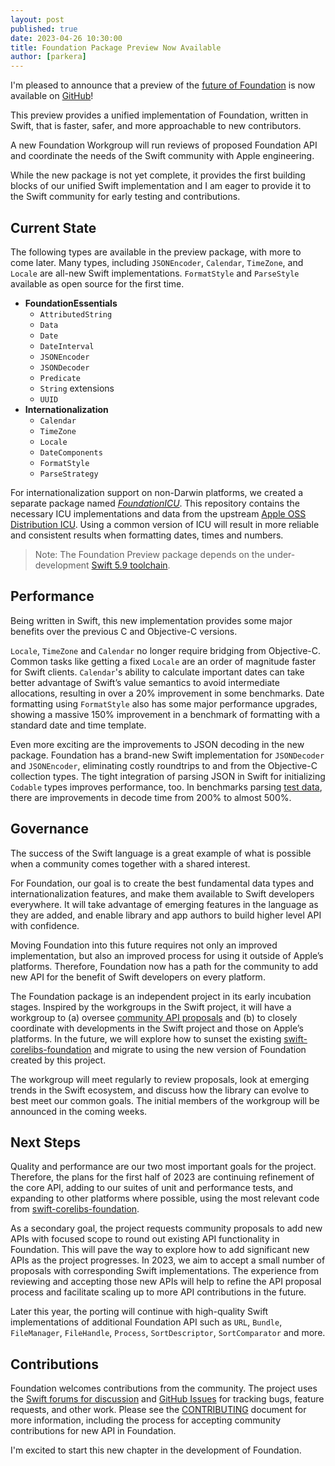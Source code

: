 ```yaml
---
layout: post
published: true
date: 2023-04-26 10:30:00
title: Foundation Package Preview Now Available
author: [parkera]
---
```


I'm pleased to announce that a preview of the [future of Foundation](https://www.swift.org/blog/future-of-foundation/) is now available on [GitHub](https://github.com/swiftlang/swift-foundation)!

This preview provides a unified implementation of Foundation, written in Swift, that is faster, safer, and more approachable to new contributors.

A new Foundation Workgroup will run reviews of proposed Foundation API and coordinate the needs of the Swift community with Apple engineering.

While the new package is not yet complete, it provides the first building blocks of our unified Swift implementation and I am eager to provide it to the Swift community for early testing and contributions.

## Current State

The following types are available in the preview package, with more to come later. Many types, including `JSONEncoder`, `Calendar`, `TimeZone`, and `Locale` are all-new Swift implementations. `FormatStyle` and `ParseStyle` available as open source for the first time.

* **FoundationEssentials**
    * `AttributedString`
    * `Data`
    * `Date`
    * `DateInterval`
    * `JSONEncoder`
    * `JSONDecoder`
    * `Predicate`
    * `String` extensions
    * `UUID`
* **Internationalization**
    * `Calendar`
    * `TimeZone`
    * `Locale`
    * `DateComponents`
    * `FormatStyle`
    * `ParseStrategy`

For internationalization support on non-Darwin platforms, we created a separate package named *[FoundationICU](https://github.com/swiftlang/swift-foundation-icu)*. This repository contains the necessary ICU implementations and data from the upstream [Apple OSS Distribution ICU](https://github.com/apple-oss-distributions/ICU). Using a common version of ICU will result in more reliable and consistent results when formatting dates, times and numbers.

> Note: The Foundation Preview package depends on the under-development [Swift 5.9 toolchain](https://www.swift.org/download).

## Performance

Being written in Swift, this new implementation provides some major benefits over the previous C and Objective-C versions.

`Locale`, `TimeZone` and `Calendar` no longer require bridging from Objective-C. Common tasks like getting a fixed `Locale` are an order of magnitude faster for Swift clients. `Calendar`'s ability to calculate important dates can take better advantage of Swift’s value semantics to avoid intermediate allocations, resulting in over a 20% improvement in some benchmarks. Date formatting using `FormatStyle` also has some major performance upgrades, showing a massive 150% improvement in a benchmark of formatting with a standard date and time template.

Even more exciting are the improvements to JSON decoding in the new package. Foundation has a brand-new Swift implementation for `JSONDecoder` and `JSONEncoder`, eliminating costly roundtrips to and from the Objective-C collection types. The tight integration of parsing JSON in Swift for initializing `Codable` types improves performance, too. In benchmarks parsing [test data](https://www.boost.org/doc/libs/master/libs/json/doc/html/json/benchmarks.html), there are improvements in decode time from 200% to almost 500%.

## Governance

The success of the Swift language is a great example of what is possible when a community comes together with a shared interest.

For Foundation, our goal is to create the best fundamental data types and internationalization features, and make them available to Swift developers everywhere. It will take advantage of emerging features in the language as they are added, and enable library and app authors to build higher level API with confidence.

Moving Foundation into this future requires not only an improved implementation, but also an improved process for using it outside of Apple’s platforms. Therefore, Foundation now has a path for the community to add new API for the benefit of Swift developers on every platform.

The Foundation package is an independent project in its early incubation stages. Inspired by the workgroups in the Swift project, it will have a workgroup to (a) oversee [community API proposals](https://github.com/swiftlang/swift-foundation/blob/main/Evolution.md) and (b) to closely coordinate with developments in the Swift project and those on Apple’s platforms. In the future, we will explore how to sunset the existing [swift-corelibs-foundation](https://github.com/swiftlang/swift-corelibs-foundation) and migrate to using the new version of Foundation created by this project.

The workgroup will meet regularly to review proposals, look at emerging trends in the Swift ecosystem, and discuss how the library can evolve to best meet our common goals. The initial members of the workgroup will be announced in the coming weeks.

## Next Steps

Quality and performance are our two most important goals for the project. Therefore, the plans for the first half of 2023 are continuing refinement of the core API, adding to our suites of unit and performance tests, and expanding to other platforms where possible, using the most relevant code from [swift-corelibs-foundation](https://github.com/swiftlang/swift-corelibs-foundation).

As a secondary goal, the project requests community proposals to add new APIs with focused scope to round out existing API functionality in Foundation. This will pave the way to explore how to add significant new APIs as the project progresses. In 2023, we aim to accept a small number of proposals with corresponding Swift implementations. The experience from reviewing and accepting those new APIs will help to refine the API proposal process and facilitate scaling up to more API contributions in the future.

Later this year, the porting will continue with high-quality Swift implementations of additional Foundation API such as `URL`, `Bundle`, `FileManager`, `FileHandle`, `Process`, `SortDescriptor`, `SortComparator` and more. 

## Contributions

Foundation welcomes contributions from the community. The project uses the [Swift forums for discussion](https://forums.swift.org/c/related-projects/foundation/99) and [GitHub Issues](https://github.com/swiftlang/swift-foundation/issues) for tracking bugs, feature requests, and other work. Please see the [CONTRIBUTING](https://github.com/swiftlang/swift-foundation/blob/main/CONTRIBUTING.md) document for more information, including the process for accepting community contributions for new API in Foundation.

I'm excited to start this new chapter in the development of Foundation. 